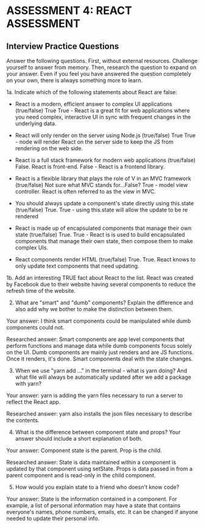 # ASSESSMENT 4: REACT ASSESSMENT
## Interview Practice Questions

Answer the following questions. First, without external resources. Challenge yourself to answer from memory. Then, research the question to expand on your answer. Even if you feel you have answered the question completely on your own, there is always something more to learn.  

1a. Indicate which of the following statements about React are false:

- React is a modern, efficient answer to complex UI applications (true/false)
  True
  True - React is a great fit for web applications where you need complex, interactive UI in sync with frequent changes in the underlying data.

- React will only render on the server using Node.js (true/false)
  True
  True - node will render React on the server side to keep the JS from rendering on the web side.

- React is a full stack framework for modern web applications (true/false)
  False. React is front-end.
  False - React is a frontend library.

- React is a flexible library that plays the role of V in an MVC framework (true/false)
  Not sure what MVC stands for...False?
  True - model view controller. React is often referred to as the view in MVC.

- You should always update a component's state directly using this.state (true/false)
  True.
  True - using this.state will allow the update to be re rendered

- React is made up of encapsulated components that manage their own state (true/false)
  True.
  True - React is is used to build encapsulated components that manage their own state, then compose them to make complex UIs.

- React components render HTML (true/false)
  True.
  True. React knows to only update text components that need updating.


1b. Add an interesting TRUE fact about React to the list.
React was created by Facebook due to their website having several components to reduce the refresh time of the website.

2. What are "smart" and "dumb" components? Explain the difference and also add why we bother to make the distinction between them.

  Your answer: I think smart components could be manipulated while dumb components could not.

  Researched answer: Smart components are app level components that perform functions and manage data while dumb components focus solely on the UI. Dumb components are mainly just renders and are JS functions. Once it renders, it's done. Smart components deal with the state changes.



3. When we use "yarn add ..." in the terminal - what is yarn doing? And what file will always be automatically updated after we add a package with yarn?

  Your answer: yarn is adding the yarn files necessary to run a server to reflect the React app.

  Researched answer: yarn also installs the json files necessary to describe the contents.



4. What is the difference between component state and props? Your answer should include a short explanation of both.

  Your answer: Component state is the parent. Prop is the child.

  Researched answer: State is data maintained within a component is updated by that component using setState. Props is data passed in from a parent component and is read-only in the child component.



5. How would you explain state to a friend who doesn't know code?

  Your answer: State is the information contained in a component. For example, a list of personal information may have a state that contains everyone's names, phone numbers, emails, etc. It can be changed if anyone needed to update their personal info.